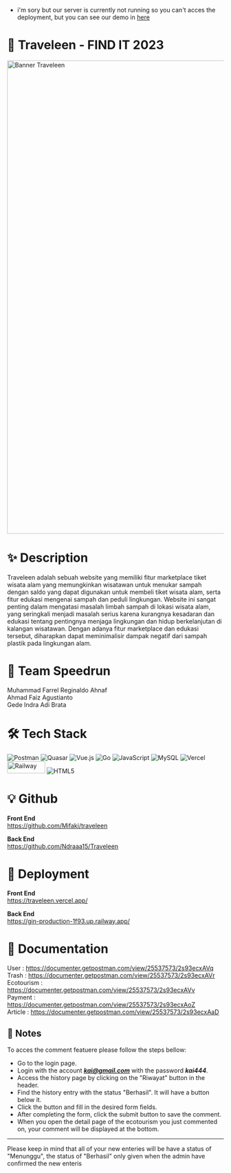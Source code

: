 * i'm sory but our server is currently not running so you can't acces the deployment, but you can see our demo in [here](https://drive.google.com/file/d/1Pn4uPy98zjur2nfbnvMnlV4RldUZ7u5L/view?usp=drive_link)

# 🌳 Traveleen - FIND IT 2023

<img width="1100" alt="Banner Traveleen" src="https://github.com/Ndraaa15/Traveleen/assets/112854205/3253ed57-d02f-4b42-a7e3-3ac38ad1bbe9">


# ✨ Description

<p>Traveleen adalah sebuah website yang memiliki fitur marketplace tiket wisata alam yang memungkinkan wisatawan untuk menukar sampah dengan saldo yang dapat digunakan untuk membeli tiket wisata alam, serta fitur edukasi mengenai sampah dan peduli lingkungan. Website ini sangat penting dalam mengatasi masalah limbah sampah di lokasi wisata alam, yang seringkali menjadi masalah serius karena kurangnya kesadaran dan edukasi tentang pentingnya menjaga lingkungan dan hidup berkelanjutan di kalangan wisatawan. Dengan adanya fitur marketplace dan edukasi tersebut, diharapkan dapat meminimalisir dampak negatif dari sampah plastik pada lingkungan alam.</p>

# 🏅 Team Speedrun
Muhammad Farrel Reginaldo Ahnaf </br>
Ahmad Faiz Agustianto</br>
Gede Indra Adi Brata</br>

#  🛠  Tech Stack
![Postman](https://img.shields.io/badge/Postman-FF6C37?style=for-the-badge&logo=postman&logoColor=white) 
![Quasar](https://img.shields.io/badge/Quasar-16B7FB?style=for-the-badge&logo=quasar&logoColor=black) 
![Vue.js](https://img.shields.io/badge/vuejs-%2335495e.svg?style=for-the-badge&logo=vuedotjs&logoColor=%234FC08D) 
![Go](https://img.shields.io/badge/go-%2300ADD8.svg?style=for-the-badge&logo=go&logoColor=white) 
![JavaScript](https://img.shields.io/badge/javascript-%23323330.svg?style=for-the-badge&logo=javascript&logoColor=%23F7DF1E) 
![MySQL](https://img.shields.io/badge/mysql-%2300f.svg?style=for-the-badge&logo=mysql&logoColor=white)
![Vercel](https://img.shields.io/badge/vercel-%23000000.svg?style=for-the-badge&logo=vercel&logoColor=white)
<img width="88" height="28" alt="Railway" src="https://github.com/Ndraaa15/Traveleen/assets/112854205/a56f2404-f8a4-4c53-b5a4-5e44b8b02cea">
![HTML5](https://img.shields.io/badge/html5-%23E34F26.svg?style=for-the-badge&logo=html5&logoColor=white)


# 💡 Github
<b>Front End </br> </b>
https://github.com/Mifaki/traveleen

<b>Back End </br> </b>
https://github.com/Ndraaa15/Traveleen

# 📢 Deployment
<b>Front End </br> </b>
https://traveleen.vercel.app/ </br>

<b>Back End </br> </b>
https://gin-production-1f93.up.railway.app/ </br>

# 📸 Documentation
User  : https://documenter.getpostman.com/view/25537573/2s93ecxAVq </br>
Trash : https://documenter.getpostman.com/view/25537573/2s93ecxAVr </br>
Ecotourism : https://documenter.getpostman.com/view/25537573/2s93ecxAVv </br>
Payment : https://documenter.getpostman.com/view/25537573/2s93ecxAoZ</br>
Article : https://documenter.getpostman.com/view/25537573/2s93ecxAaD </br>

## 📝 Notes

To acces the comment featuere please follow the steps bellow:
- Go to the login page.
- Login with the account ***kai@gmail.com*** with the password ***kai444***.
- Access the history page by clicking on the "Riwayat" button in the header.
- Find the history entry with the status "Berhasil". It will have a button below it.
- Click the button and fill in the desired form fields.
- After completing the form, click the submit button to save the comment.
- When you open the detail page of the ecotourism you just commented on, your comment will be displayed at the bottom.
---
Please keep in mind that all of your new enteries will be have a status of "Menunggu", the status of "Berhasil" only given when the admin have confirmed the new enteris
